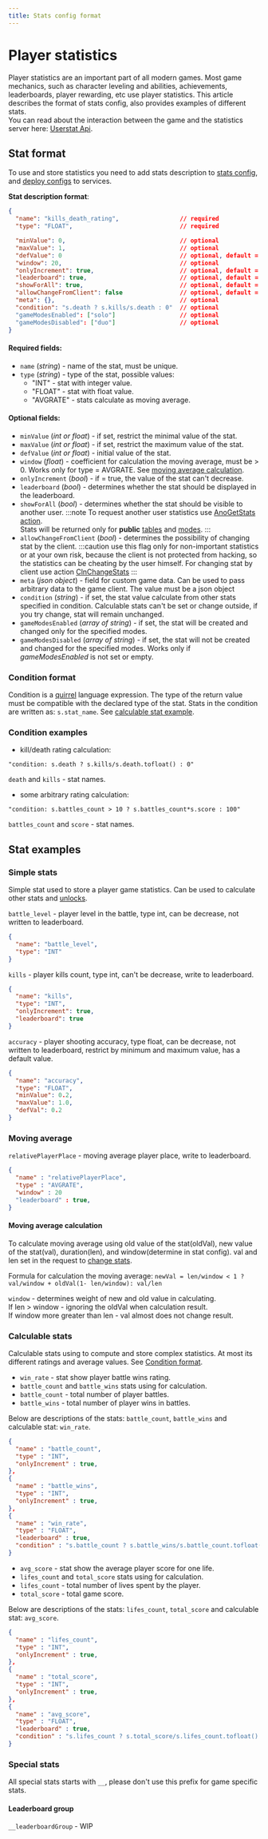 ```yaml
---
title: Stats config format
---
```


# Player statistics

Player statistics are an important part of all modern games. Most game mechanics, such as character leveling and abilities, achievements, leaderboards, player rewarding, etc use player statistics.
This article describes the format of stats config, also provides examples of different stats.  
You can read about the interaction between the game and the statistics server here: [Userstat Api](./../services-api/userstat-api).

## Stat format

To use and store statistics you need to add stats description to [stats config](./../gui/configs-management#multi-element-config), and [deploy configs](./../gui/configs-management#deploy-configs) to services.

**Stat description format**:

```json
{
  "name": "kills_death_rating",                 // required
  "type": "FLOAT",                              // required

  "minValue": 0,                                // optional
  "maxValue": 1,                                // optional
  "defValue": 0                                 // optional, default = 0
  "window": 20,                                 // optional
  "onlyIncrement": true,                        // optional, default = false
  "leaderboard": true,                          // optional, default = false
  "showForAll": true,                           // optional, default = false
  "allowChangeFromClient": false                // optional, default = false
  "meta": {},                                   // optional
  "condition": "s.death ? s.kills/s.death : 0"  // optional
  "gameModesEnabled": ["solo"]                  // optional
  "gameModesDisabled": ["duo"]                  // optional
}
```

#### Required fields:

- `name` (_string_) - name of the stat, must be unique.
- `type` (_string_) - type of the stat, possible values:
  - "INT" - stat with integer value.
  - "FLOAT" - stat with float value.
  - "AVGRATE" - stats calculate as moving average.

#### Optional fields:

- `minValue` (_int or float_) - if set, restrict the minimal value of the stat.
- `maxValue` (_int or float_) - if set, restrict the maximum value of the stat.
- `defValue` (_int or float_) - initial value of the stat.
- `window` (_float_) - coefficient for calculation the moving average, must be > 0. Works only for type = AVGRATE. See [moving average calculation](#moving-average).
- `onlyIncrement` (_bool_) - if = true, the value of the stat can't decrease.
- `leaderboard` (_bool_) - determines whether the stat should be displayed in the leaderboard.
- `showForAll` (_bool_) - determines whether the stat should be visible to another user.
  :::note
  To request another user statistics use [AnoGetStats action](./../services-api/userstat-api#anogetstats).  
  Stats will be returned only for **public** [tables](tables-config-format#table-format) and [modes](modes-config-format#mode-format).
  :::
- `allowChangeFromClient` (_bool_) - determines the possibility of changing stat by the client.
  :::caution
  use this flag only for non-important statistics or at your own risk, because the client is not protected from hacking, so the statistics can be cheating by the user himself. For changing stat by client use action [ClnChangeStats](userstat-api#clnchangestats)
  :::
- `meta` (_json object_) - field for custom game data. Can be used to pass arbitrary data to the game client. The value must be a json object
- `condition` (_string_) - if set, the stat value calculate from other stats specified in condition. Calculable stats can't be set or change outside, if you try change, stat will remain unchanged.
- `gameModesEnabled` (_array of string_) - if set, the stat will be created and changed only for the specified modes.
- `gameModesDisabled` (_array of string_) - if set, the stat will not be created and changed for the specified modes. Works only if _gameModesEnabled_ is not set or empty.
### Condition format

Condition is a [quirrel](https://quirrel.io/doc/index.html) language expression. The type of the return value must be compatible with the declared type of the stat.
Stats in the condition are written as: `s.stat_name`. See [calculable stat example](#calculable-stats).

### Condition examples

- kill/death rating calculation:

```
"condition: s.death ? s.kills/s.death.tofloat() : 0"
```

`death` and `kills` - stat names.

- some arbitrary rating calculation:

```
"condition: s.battles_count > 10 ? s.battles_count*s.score : 100"
```

`battles_count` and `score` - stat names.

## Stat examples

### Simple stats

Simple stat used to store a player game statistics. Can be used to calculate other stats and [unlocks](unlocks-config-format).

`battle_level` - player level in the battle, type int, can be decrease, not written to leaderboard.

```json
{
  "name": "battle_level",
  "type": "INT"
}
```

`kills` - player kills count, type int, can't be decrease, write to leaderboard.

```json
{
  "name": "kills",
  "type": "INT",
  "onlyIncrement": true,
  "leaderboard": true
}
```

`accuracy` - player shooting accuracy, type float, can be decrease, not written to leaderboard, restrict by minimum and maximum value, has a default value.

```json
{
  "name": "accuracy",
  "type": "FLOAT",
  "minValue": 0.2,
  "maxValue": 1.0,
  "defVal": 0.2
}
```

### Moving average

`relativePlayerPlace` - moving average player place, write to leaderboard.

```json
{
  "name" : "relativePlayerPlace",
  "type" : "AVGRATE",
  "window" : 20
  "leaderboard" : true,
}
```

#### Moving average calculation

To calculate moving average using old value of the stat(oldVal), new value of the stat(val), duration(len), and window(determine in stat config). val and len set in the request to [change stats](userstat-api#changestats).

Formula for calculation the moving average: `newVal = len/window < 1 ? val/window + oldVal(1- len/window): val/len`

`window` - determines weight of new and old value in calculating.  
If len > window - ignoring the oldVal when calculation result.  
If window more greater than len - val almost does not change result.

### Calculable stats

Calculable stats using to compute and store complex statistics. At most its different ratings and average values. See [Condition format](#condition-format).

- `win_rate` - stat show player battle wins rating.
- `battle_count` and `battle_wins` stats using for calculation.
- `battle_count` - total number of player battles.
- `battle_wins` - total number of player wins in battles.

Below are descriptions of the stats: `battle_count`, `battle_wins` and calculable stat: `win_rate`.

```json
{
  "name" : "battle_count",
  "type" : "INT",
  "onlyIncrement" : true,
},
{
  "name" : "battle_wins",
  "type" : "INT",
  "onlyIncrement" : true,
},
{
  "name" : "win_rate",
  "type" : "FLOAT",
  "leaderboard" : true,
  "condition" : "s.battle_count ? s.battle_wins/s.battle_count.tofloat() : 0"
}
```

- `avg_score` - stat show the average player score for one life.
- `lifes_count` and `total_score` stats using for calculation.
- `lifes_count` - total number of lives spent by the player.
- `total_score` - total game score.

Below are descriptions of the stats: `lifes_count`, `total_score` and calculable stat: `avg_score`.

```json
{
  "name" : "lifes_count",
  "type" : "INT",
  "onlyIncrement" : true,
},
{
  "name" : "total_score",
  "type" : "INT",
  "onlyIncrement" : true,
},
{
  "name" : "avg_score",
  "type" : "FLOAT",
  "leaderboard" : true,
  "condition" : "s.lifes_count ? s.total_score/s.lifes_count.tofloat() : 0"
}
```

### Special stats
All special stats starts with `__`, please don't use this prefix for game specific stats.
#### Leaderboard group
`__leaderboardGroup` - WIP